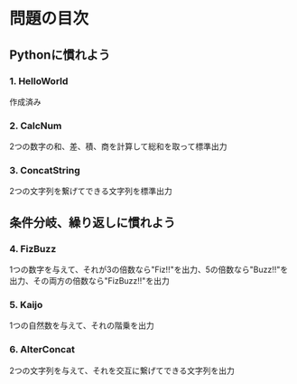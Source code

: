 # 問題の目次

## Pythonに慣れよう
### 1. HelloWorld
作成済み

### 2. CalcNum
2つの数字の和、差、積、商を計算して総和を取って標準出力

### 3. ConcatString
2つの文字列を繋げてできる文字列を標準出力

## 条件分岐、繰り返しに慣れよう
### 4. FizBuzz
1つの数字を与えて、それが3の倍数なら"Fiz!!"を出力、5の倍数なら"Buzz!!"を出力、その両方の倍数なら"FizBuzz!!"を出力

### 5. Kaijo
1つの自然数を与えて、それの階乗を出力

### 6. AlterConcat
2つの文字列を与えて、それを交互に繋げてできる文字列を出力

